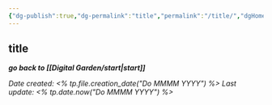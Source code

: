 ```yaml
---
{"dg-publish":true,"dg-permalink":"title","permalink":"/title/","dgHomeLink":true,"dgPassFrontmatter":false}
---
```



## title

***go back to [[Digital Garden/start|start]]***

*Date created: <% tp.file.creation_date("Do MMMM YYYY") %>*
*Last update: <% tp.date.now("Do MMMM YYYY") %>*